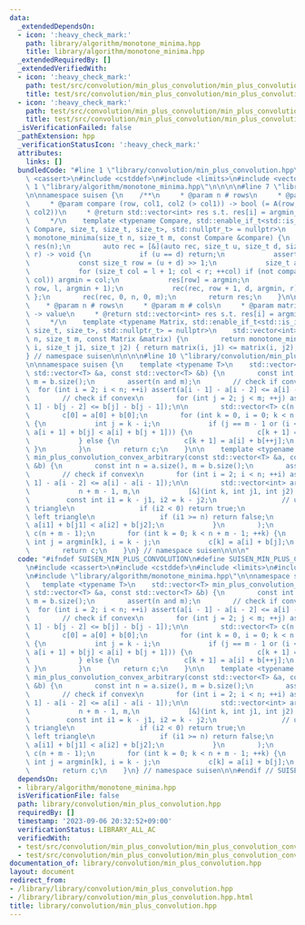 ```yaml
---
data:
  _extendedDependsOn:
  - icon: ':heavy_check_mark:'
    path: library/algorithm/monotone_minima.hpp
    title: library/algorithm/monotone_minima.hpp
  _extendedRequiredBy: []
  _extendedVerifiedWith:
  - icon: ':heavy_check_mark:'
    path: test/src/convolution/min_plus_convolution/min_plus_convolution_convex_arbitrary.test.cpp
    title: test/src/convolution/min_plus_convolution/min_plus_convolution_convex_arbitrary.test.cpp
  - icon: ':heavy_check_mark:'
    path: test/src/convolution/min_plus_convolution/min_plus_convolution_convex_convex.test.cpp
    title: test/src/convolution/min_plus_convolution/min_plus_convolution_convex_convex.test.cpp
  _isVerificationFailed: false
  _pathExtension: hpp
  _verificationStatusIcon: ':heavy_check_mark:'
  attributes:
    links: []
  bundledCode: "#line 1 \"library/convolution/min_plus_convolution.hpp\"\n\n\n\n#include\
    \ <cassert>\n#include <cstddef>\n#include <limits>\n#include <vector>\n\n#line\
    \ 1 \"library/algorithm/monotone_minima.hpp\"\n\n\n\n#line 7 \"library/algorithm/monotone_minima.hpp\"\
    \n\nnamespace suisen {\n    /**\n     * @param n # rows\n     * @param m # cols\n\
    \     * @param compare (row, col1, col2 (> col1)) -> bool (= A(row, col1) <= A(row,\
    \ col2))\n     * @return std::vector<int> res s.t. res[i] = argmin_j f(i,j)\n\
    \     */\n    template <typename Compare, std::enable_if_t<std::is_invocable_r_v<bool,\
    \ Compare, size_t, size_t, size_t>, std::nullptr_t> = nullptr>\n    std::vector<int>\
    \ monotone_minima(size_t n, size_t m, const Compare &compare) {\n        std::vector<int>\
    \ res(n);\n        auto rec = [&](auto rec, size_t u, size_t d, size_t l, size_t\
    \ r) -> void {\n            if (u == d) return;\n            assert(l < r);\n\
    \            const size_t row = (u + d) >> 1;\n            size_t argmin = l;\n\
    \            for (size_t col = l + 1; col < r; ++col) if (not compare(row, argmin,\
    \ col)) argmin = col;\n            res[row] = argmin;\n            rec(rec, u,\
    \ row, l, argmin + 1);\n            rec(rec, row + 1, d, argmin, r);\n       \
    \ };\n        rec(rec, 0, n, 0, m);\n        return res;\n    }\n\n    /**\n \
    \    * @param n # rows\n     * @param m # cols\n     * @param matrix (row, col)\
    \ -> value\n     * @return std::vector<int> res s.t. res[i] = argmin_j f(i,j)\n\
    \     */\n    template <typename Matrix, std::enable_if_t<std::is_invocable_v<Matrix,\
    \ size_t, size_t>, std::nullptr_t> = nullptr>\n    std::vector<int> monotone_minima(size_t\
    \ n, size_t m, const Matrix &matrix) {\n        return monotone_minima(n, m, [&matrix](size_t\
    \ i, size_t j1, size_t j2) { return matrix(i, j1) <= matrix(i, j2); });\n    }\n\
    } // namespace suisen\n\n\n\n#line 10 \"library/convolution/min_plus_convolution.hpp\"\
    \n\nnamespace suisen {\n    template <typename T>\n    std::vector<T> min_plus_convolution_convex_convex(const\
    \ std::vector<T> &a, const std::vector<T> &b) {\n        const int n = a.size(),\
    \ m = b.size();\n        assert(n and m);\n        // check if convex\n      \
    \  for (int i = 2; i < n; ++i) assert(a[i - 1] - a[i - 2] <= a[i] - a[i - 1]);\n\
    \        // check if convex\n        for (int j = 2; j < m; ++j) assert(b[j -\
    \ 1] - b[j - 2] <= b[j] - b[j - 1]);\n\n        std::vector<T> c(n + m - 1);\n\
    \        c[0] = a[0] + b[0];\n        for (int k = 0, i = 0; k < n + m - 2; ++k)\
    \ {\n            int j = k - i;\n            if (j == m - 1 or (i < n - 1 and\
    \ a[i + 1] + b[j] < a[i] + b[j + 1])) {\n                c[k + 1] = a[++i] + b[j];\n\
    \            } else {\n                c[k + 1] = a[i] + b[++j];\n           \
    \ }\n        }\n        return c;\n    }\n\n    template <typename T>\n    std::vector<T>\
    \ min_plus_convolution_convex_arbitrary(const std::vector<T> &a, const std::vector<T>\
    \ &b) {\n        const int n = a.size(), m = b.size();\n        assert(n and m);\n\
    \        // check if convex\n        for (int i = 2; i < n; ++i) assert(a[i -\
    \ 1] - a[i - 2] <= a[i] - a[i - 1]);\n\n        std::vector<int> argmin = monotone_minima(\n\
    \            n + m - 1, m,\n            [&](int k, int j1, int j2) {\n       \
    \         const int i1 = k - j1, i2 = k - j2;\n                // upper right\
    \ triangle\n                if (i2 < 0) return true;\n                // lower\
    \ left triangle\n                if (i1 >= n) return false;\n                return\
    \ a[i1] + b[j1] < a[i2] + b[j2];\n            }\n        );\n        std::vector<T>\
    \ c(n + m - 1);\n        for (int k = 0; k < n + m - 1; ++k) {\n            const\
    \ int j = argmin[k], i = k - j;\n            c[k] = a[i] + b[j];\n        }\n\
    \        return c;\n    }\n} // namespace suisen\n\n\n"
  code: "#ifndef SUISEN_MIN_PLUS_CONVOLUTION\n#define SUISEN_MIN_PLUS_CONVOLUTION\n\
    \n#include <cassert>\n#include <cstddef>\n#include <limits>\n#include <vector>\n\
    \n#include \"library/algorithm/monotone_minima.hpp\"\n\nnamespace suisen {\n \
    \   template <typename T>\n    std::vector<T> min_plus_convolution_convex_convex(const\
    \ std::vector<T> &a, const std::vector<T> &b) {\n        const int n = a.size(),\
    \ m = b.size();\n        assert(n and m);\n        // check if convex\n      \
    \  for (int i = 2; i < n; ++i) assert(a[i - 1] - a[i - 2] <= a[i] - a[i - 1]);\n\
    \        // check if convex\n        for (int j = 2; j < m; ++j) assert(b[j -\
    \ 1] - b[j - 2] <= b[j] - b[j - 1]);\n\n        std::vector<T> c(n + m - 1);\n\
    \        c[0] = a[0] + b[0];\n        for (int k = 0, i = 0; k < n + m - 2; ++k)\
    \ {\n            int j = k - i;\n            if (j == m - 1 or (i < n - 1 and\
    \ a[i + 1] + b[j] < a[i] + b[j + 1])) {\n                c[k + 1] = a[++i] + b[j];\n\
    \            } else {\n                c[k + 1] = a[i] + b[++j];\n           \
    \ }\n        }\n        return c;\n    }\n\n    template <typename T>\n    std::vector<T>\
    \ min_plus_convolution_convex_arbitrary(const std::vector<T> &a, const std::vector<T>\
    \ &b) {\n        const int n = a.size(), m = b.size();\n        assert(n and m);\n\
    \        // check if convex\n        for (int i = 2; i < n; ++i) assert(a[i -\
    \ 1] - a[i - 2] <= a[i] - a[i - 1]);\n\n        std::vector<int> argmin = monotone_minima(\n\
    \            n + m - 1, m,\n            [&](int k, int j1, int j2) {\n       \
    \         const int i1 = k - j1, i2 = k - j2;\n                // upper right\
    \ triangle\n                if (i2 < 0) return true;\n                // lower\
    \ left triangle\n                if (i1 >= n) return false;\n                return\
    \ a[i1] + b[j1] < a[i2] + b[j2];\n            }\n        );\n        std::vector<T>\
    \ c(n + m - 1);\n        for (int k = 0; k < n + m - 1; ++k) {\n            const\
    \ int j = argmin[k], i = k - j;\n            c[k] = a[i] + b[j];\n        }\n\
    \        return c;\n    }\n} // namespace suisen\n\n#endif // SUISEN_MIN_PLUS_CONVOLUTION\n"
  dependsOn:
  - library/algorithm/monotone_minima.hpp
  isVerificationFile: false
  path: library/convolution/min_plus_convolution.hpp
  requiredBy: []
  timestamp: '2023-09-06 20:32:52+09:00'
  verificationStatus: LIBRARY_ALL_AC
  verifiedWith:
  - test/src/convolution/min_plus_convolution/min_plus_convolution_convex_arbitrary.test.cpp
  - test/src/convolution/min_plus_convolution/min_plus_convolution_convex_convex.test.cpp
documentation_of: library/convolution/min_plus_convolution.hpp
layout: document
redirect_from:
- /library/library/convolution/min_plus_convolution.hpp
- /library/library/convolution/min_plus_convolution.hpp.html
title: library/convolution/min_plus_convolution.hpp
---
```

